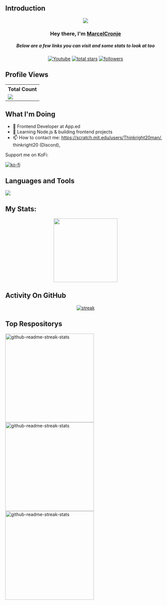 ## Introduction
<p align="center">
<img src="https://readme-typing-svg.demolab.com/?lines=Frontend%20developer%20at%20App.ed;Contributed%20to%201500+%2B%20servers%20inside%20Discord;5+%2B%20years%20of%20coding%20experience&font=Fira%20Code&center=true&width=700&height=45&color=ffff&vCenter=true&pause=1000&size=25" /></a>
</p>

<h3 align="center">Hey there, I'm <a href="https://github.com/MarcelCronje">MarcelCronje</a></h3>
<h5 align="center">Below are a few links you can visit and some stats to look at too</h5>

<p align="center">
  <a href="https://www.youtube.com/c/Thinkright20"><img alt="Youtube" title="Youtube" src="https://img.shields.io/badge/-Youtube-FF0000?style=for-the-badge&logo=youtube&logoColor=white"/></a>
<a href="https://github.com/Thinkright20?tab=repositories&sort=stargazers">
    <img alt="total stars" title="Total stars on GitHub" src="https://custom-icon-badges.demolab.com/github/stars/MarcelCronje?color=B8B92B&style=for-the-badge&labelColor=959532&logo=star"/></a>
   <a href="https://github.com/marcelcronje"><img alt="followers" title="Follow me on Github" src="https://img.shields.io/github/followers/marcelcronje?color=236ad3&style=for-the-badge&logo=github&label=Follow"/></a>
 </p>
 
## Profile Views


  <table>
    <tr>
      <th>Total Count</th>
    </tr>
    <tr>
      <td>
         <a href="https://github.com/marcelcronje"> <img src="https://komarev.com/ghpvc/?username=marcelcronje&style=for-the-badge&color=brightgreen"> </a>
      </td>
    </tr>
  </table>

## What I'm Doing

- 🔭 Frontend Developer at App.ed
- 🌱 Learning Node.js & building frontend projects
- 📫 How to contact me: https://scratch.mit.edu/users/Thinkright20man/, thinkright20 (Discord), 

Support me on KoFi:

[![ko-fi](https://ko-fi.com/img/githubbutton_sm.svg)](https://ko-fi.com/A0A7JKG27)

## Languages and Tools

<p align="left"> <a href="https://github.com/marcelcronje"><img src="https://skillicons.dev/icons?i=vscode,git,github,gitlab,postman,StackOverflow,mysql,css,sass,gulp,html,js,nodejs,react,angular"> </a> </p>

## My Stats:
<p align="center">
<img height="200px" src="https://github-readme-stats.vercel.app/api?username=MarcelCronje&hide_border=true&show_icons=true&count_private=true&theme=gruvbox&bg_color=151515">
</p>

## Activity On GitHub

<p align="center">
  <a href="https://github.com/MarcelCronje">      
<img title="stats" alt="streak" src="https://github-readme-streak-stats.herokuapp.com/?user=MarcelCronje&theme=dark&hide_border=true&stroke=f53b3b"/>
</a> 
</p>

## Top Respositorys
  <p align="left">
     <a href="https://github.com/Thinkright20/Profile-Badges"><img width="278" src="https://denvercoder1-github-readme-stats.vercel.app/api/pin/?username=marcelcronje&repo=Profile-Badges&theme=react&bg_color=1F222E&title_color=F8D866&hide_border=true&icon_color=F8D866&show_icons=false" alt="github-readme-streak-stats"></a>
    <a href="https://github.com/Thinkright20/IP-Finder"><img width="278" src="https://denvercoder1-github-readme-stats.vercel.app/api/pin/?username=Thinkright20&repo=IP-Finder&theme=react&bg_color=1F222E&title_color=F8D866&hide_border=true&icon_color=F8D866&show_icons=false" alt="github-readme-streak-stats"></a>
   <a href="https://github.com/ChatCool-Inc/chatcool"><img width="278" src="https://denvercoder1-github-readme-stats.vercel.app/api/pin/?username=ChatCool-Inc&repo=chatcool&theme=react&bg_color=1F222E&title_color=F8D866&hide_border=true&icon_color=F8D866&show_icons=false" alt="github-readme-streak-stats"></a>
  </p>
